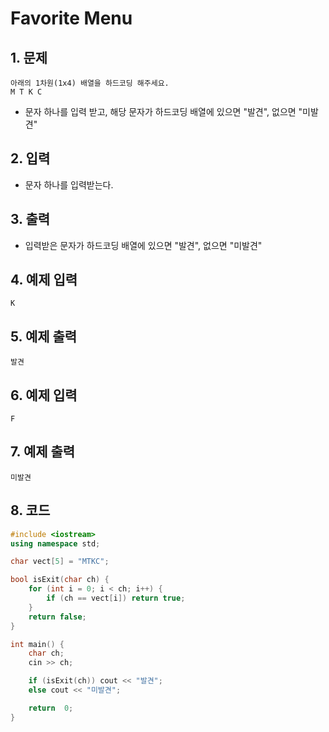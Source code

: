 # Favorite Menu #

## 1. 문제
```T
아래의 1차원(1x4) 배열을 하드코딩 해주세요.
M T K C
```

- 문자 하나를 입력 받고, 해당 문자가 하드코딩 배열에 있으면 "발견", 없으면 "미발견"

## 2. 입력
- 문자 하나를 입력받는다.

## 3. 출력
- 입력받은 문자가 하드코딩 배열에 있으면 "발견", 없으면 "미발견"

## 4. 예제 입력
```
K
```

## 5. 예제 출력
```
발견
```

## 6. 예제 입력

```
F
```

## 7. 예제 출력

```
미발견
```

## 8. 코드

```c++
#include <iostream>
using namespace std;

char vect[5] = "MTKC";

bool isExit(char ch) {
	for (int i = 0; i < ch; i++) {
		if (ch == vect[i]) return true;
	}
	return false;
}

int main() {
	char ch;
	cin >> ch;

	if (isExit(ch)) cout << "발견";
	else cout << "미발견";

	return  0;
}
```
